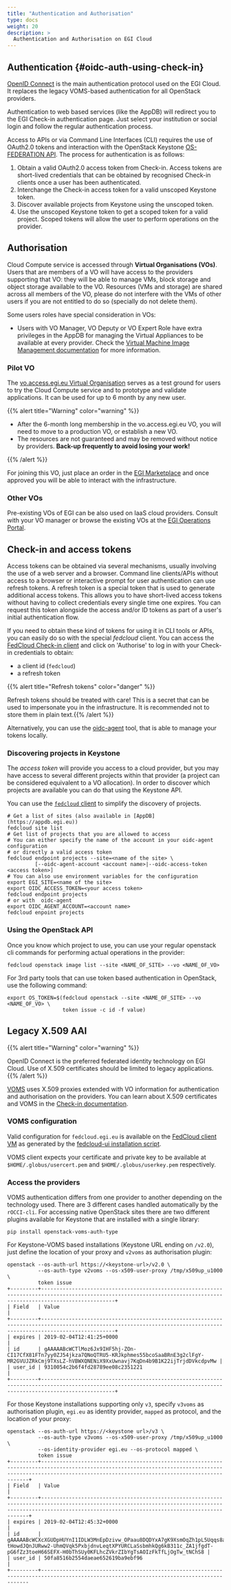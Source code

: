 ```yaml
---
title: "Authentication and Authorisation"
type: docs
weight: 20
description: >
  Authentication and Authorisation on EGI Cloud
---
```


## Authentication {#oidc-auth-using-check-in}

[OpenID Connect](http://openid.net/connect/) is the main authentication protocol
used on the EGI Cloud. It replaces the legacy VOMS-based authentication for all
OpenStack providers.

Authentication to web based services (like the AppDB) will redirect you to the
EGI Check-in authentication page. Just select your institution or social login
and follow the regular authentication process.

Access to APIs or via Command Line Interfaces (CLI) requires the use of OAuth2.0
tokens and interaction with the OpenStack Keystone
[OS-FEDERATION API](https://developer.openstack.org/api-ref/identity/v3-ext/index.html#os-federation-api).
The process for authentication is as follows:

1. Obtain a valid OAuth2.0 access token from Check-in. Access tokens are
   short-lived credentials that can be obtained by recognised Check-in clients
   once a user has been authenticated.
1. Interchange the Check-in access token for a valid unscoped Keystone token.
1. Discover available projects from Keystone using the unscoped token.
1. Use the unscoped Keystone token to get a scoped token for a valid project.
   Scoped tokens will allow the user to perform operations on the provider.

## Authorisation

Cloud Compute service is accessed through **Virtual Organisations (VOs)**. Users
that are members of a VO will have access to the providers supporting that VO:
they will be able to manage VMs, block storage and object storage available to
the VO. Resources (VMs and storage) are shared across all members of the VO,
please do not interfere with the VMs of other users if you are not entitled to
do so (specially do not delete them).

Some users roles have special consideration in VOs:

- Users with VO Manager, VO Deputy or VO Expert Role have extra privileges in
  the AppDB for managing the Virtual Appliances to be available at every
  provider. Check the [Virtual Machine Image Management documentation](../vmi/)
  for more information.

### Pilot VO

The
[vo.access.egi.eu Virtual Organisation](https://operations-portal.egi.eu/vo/view/voname/vo.access.egi.eu)
serves as a test ground for users to try the Cloud Compute service and to
prototype and validate applications. It can be used for up to 6 month by any new
user.

{{% alert title="Warning" color="warning" %}}

- After the 6-month long membership in the vo.access.egi.eu VO, you will need to
  move to a production VO, or establish a new VO.
- The resources are not guaranteed and may be removed without notice by
  providers. **Back-up frequently to avoid losing your work!**

{{% /alert %}}

For joining this VO, just place an order in the
[EGI Marketplace](https://marketplace.egi.eu/31-cloud-compute) and once approved
you will be able to interact with the infrastructure.

### Other VOs

Pre-existing VOs of EGI can be also used on IaaS cloud providers. Consult with
your VO manager or browse the existing VOs at the
[EGI Operations Portal](https://operations-portal.egi.eu/vo/).

## Check-in and access tokens

Access tokens can be obtained via several mechanisms, usually involving the use
of a web server and a browser. Command line clients/APIs without access to a
browser or interactive prompt for user authentication can use refresh tokens. A
refresh token is a special token that is used to generate additional access
tokens. This allows you to have short-lived access tokens without having to
collect credentials every single time one expires. You can request this token
alongside the access and/or ID tokens as part of a user's initial authentication
flow.

If you need to obtain these kind of tokens for using it in CLI tools or APIs,
you can easily do so with the special _fedcloud_ client. You can access the
[FedCloud Check-in client](https://aai.egi.eu/fedcloud) and click on
\'Authorise\' to log in with your Check-in credentials to obtain:

- a client id (`fedcloud`)
- a refresh token

{{% alert title="Refresh tokens" color="danger" %}}

Refresh tokens should be treated with care! This is a secret that can be used to
impersonate you in the infrastructure. It is recommended not to store them in
plain text.{{% /alert %}}

Alternatively, you can use the
[oidc-agent](https://indigo-dc.gitbook.io/oidc-agent/user/oidc-gen/provider/egi)
tool, that is able to manage your tokens locally.

### Discovering projects in Keystone

The _access token_ will provide you access to a cloud provider, but you may have
access to several different projects within that provider (a project can be
considered equivalent to a VO allocation). In order to discover which projects
are available you can do that using the Keystone API.

You can use the
[`fedcloud` client](https://github.com/EGI-Federation/fedcloudclient) to
simplify the discovery of projects.

```shell
# Get a list of sites (also available in [AppDB](https://appdb.egi.eu))
fedcloud site list
# Get list of projects that you are allowed to access
# You can either specify the name of the account in your oidc-agent configuration
# or directly a valid access token
fedcloud endpoint projects --site=<name of the site> \
         [--oidc-agent-account <account name>|--oidc-access-token <access token>]
# You can also use environment variables for the configuration
export EGI_SITE=<name of the site>
export OIDC_ACCESS_TOKEN=<your access token>
fedcloud endpoint projects
# or with  oidc-agent
export OIDC_AGENT_ACCOUNT=<account name>
fedcloud enpoint projects
```

### Using the OpenStack API

Once you know which project to use, you can use your regular openstack cli
commands for performing actual operations in the provider:

```shell
fedcloud openstack image list --site <NAME_OF_SITE> --vo <NAME_OF_VO>
```

For 3rd party tools that can use token based authentication in OpenStack, use
the following command:

```shell
export OS_TOKEN=$(fedcloud openstack --site <NAME_OF_SITE> --vo <NAME_OF_VO> \
                  token issue -c id -f value)
```

## Legacy X.509 AAI

{{% alert title="Warning" color="warning" %}}

OpenID Connect is the preferred federated identity technology on EGI Cloud. Use
of X.509 certificates should be limited to legacy applications. {{% /alert %}}

[VOMS](https://italiangrid.github.io/voms/index.html) uses X.509 proxies
extended with VO information for authentication and authorisation on the
providers. You can learn about X.509 certificates and VOMS in the
[Check-in documentation](../../check-in/vos/voms).

### VOMS configuration

Valid configuration for `fedcloud.egi.eu` is available on the
[FedCloud client VM](https://appdb.egi.eu/store/vappliance/egi.fedcloud.clients)
as generated by the
[fedcloud-ui installation script](https://raw.githubusercontent.com/EGI-FCTF/fedcloud-userinterface/master/fedcloud-ui.sh).

VOMS client expects your certificate and private key to be available at
`$HOME/.globus/usercert.pem` and `$HOME/.globus/userkey.pem` respectively.

### Access the providers

VOMS authentication differs from one provider to another depending on the
technology used. There are 3 different cases handled automatically by the
`rOCCI-cli`. For accessing native OpenStack sites there are two different
plugins available for Keystone that are installed with a single library:

```shell
pip install openstack-voms-auth-type
```

For Keystone-VOMS based installations (Keystone URL ending on `/v2.0`), just
define the location of your proxy and `v2voms` as authorisation plugin:

<!-- markdownlint-disable line-length -->

```shell
openstack --os-auth-url https://<keystone-url>/v2.0 \
          --os-auth-type v2voms --os-x509-user-proxy /tmp/x509up_u1000 \
          token issue
+---------+--------------------------------------------------------------------------------------------------------------------------------------------------------------------+
| Field   | Value                                                                                                                                                              |
+---------+--------------------------------------------------------------------------------------------------------------------------------------------------------------------+
| expires | 2019-02-04T12:41:25+0000                                                                                                                                           |
| id      | gAAAAABcWCTlMoz6Jx9IHF5hj-ZOn-CI17CfX81FTn7yy0ZJ54jkza7QNoQTRU5-KRJkphmes55bcoSaaBRnE3g2clFgY-MR2GVUJZRkCmj9TXsLZ-hVBWXQNENiX9XxUwnavj7KqDn4b9B1K22ijTrjdDVkcdpvMw |
| user_id | 9310054c2b6f4fd28789ee08c2351221                                                                                                                                   |
+---------+--------------------------------------------------------------------------------------------------------------------------------------------------------------------+
```

<!-- markdownlint-enable line-length -->

For those Keystone installations supporting only `v3`, specify `v3voms` as
authorisation plugin, `egi.eu` as identity provider, `mapped` as protocol, and
the location of your proxy:

<!-- markdownlint-disable line-length -->

```shell
openstack --os-auth-url https://<keystone url>/v3 \
          --os-auth-type v3voms --os-x509-user-proxy /tmp/x509up_u1000 \
          --os-identity-provider egi.eu --os-protocol mapped \
          token issue
+---------+--------------------------------------------------------------------------------------------------------------------------------------------------------------------------------------------------------------+
| Field   | Value                                                                                                                                                                                                        |
+---------+--------------------------------------------------------------------------------------------------------------------------------------------------------------------------------------------------------------+
| expires | 2019-02-04T12:45:32+0000                                                                                                                                                                                     |
| id      | gAAAAABcWCXcXGUDpHUYnI1IDLW3MnEpDzivw_OPaau8DQDYxA7gK9XsmOqZh1pL5Uqqs8aM-tHowdJQnJURww2-UhmQVqk5PxbjdnvLeqtXPYURCLaSsbmhkQg6kB311c_ZA1jfgdT-pG6fZz3toeH66SEFX-H0bThSUy0KFLhcZVkrZIbYgTsAOIzFkTfLjOgTw_tNChS8 |
| user_id | 50fa8516b2554daeae652619ba9ebf96                                                                                                                                                                             |
+---------+----------------------------------------------------------------------------------------------------------------------------------------
```

<!-- markdownlint-enable line-length -->
